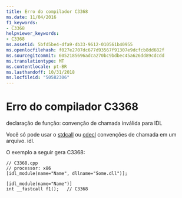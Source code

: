 ```yaml
---
title: Erro do compilador C3368
ms.date: 11/04/2016
f1_keywords:
- C3368
helpviewer_keywords:
- C3368
ms.assetid: 5bfd5be4-dfa9-4b33-9612-010561b40955
ms.openlocfilehash: f027e2707dc677d93567f91307e9dcfcb8dd682f
ms.sourcegitcommit: 6052185696adca270bc9bdbec45a626dd89cdcdd
ms.translationtype: MT
ms.contentlocale: pt-BR
ms.lasthandoff: 10/31/2018
ms.locfileid: "50582306"
---
```

# <a name="compiler-error-c3368"></a>Erro do compilador C3368

declaração de função: convenção de chamada inválida para IDL

Você só pode usar o [stdcall](../../cpp/stdcall.md) ou [cdecl](../../cpp/cdecl.md) convenções de chamada em um arquivo. idl.

O exemplo a seguir gera C3368:

```
// C3368.cpp
// processor: x86
[idl_module(name="Name", dllname="Some.dll")];

[idl_module(name="Name")]
int __fastcall f1();   // C3368
```